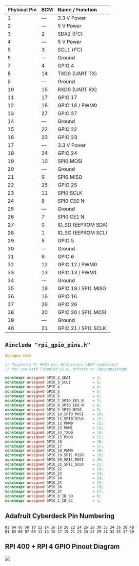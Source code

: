 | Physical Pin | BCM | Name / Function     |
|:------------ |:--- |:------------------- |
| 1            | —   | 3.3 V Power         |
| 2            | —   | 5 V Power           |
| 3            | 2   | SDA1 (I²C)          |
| 4            | —   | 5 V Power           |
| 5            | 3   | SCL1 (I²C)          |
| 6            | —   | Ground              |
| 7            | 4   | GPIO 4              |
| 8            | 14  | TXD0 (UART TX)      |
| 9            | —   | Ground              |
| 10           | 15  | RXD0 (UART RX)      |
| 11           | 17  | GPIO 17             |
| 12           | 18  | GPIO 18 / PWM0      |
| 13           | 27  | GPIO 27             |
| 14           | —   | Ground              |
| 15           | 22  | GPIO 22             |
| 16           | 23  | GPIO 23             |
| 17           | —   | 3.3 V Power         |
| 18           | 24  | GPIO 24             |
| 19           | 10  | SPI0 MOSI           |
| 20           | —   | Ground              |
| 21           | 9   | SPI0 MISO           |
| 22           | 25  | GPIO 25             |
| 23           | 11  | SPI0 SCLK           |
| 24           | 8   | SPI0 CE0 N          |
| 25           | —   | Ground              |
| 26           | 7   | SPI0 CE1 N          |
| 27           | 0   | ID_SD (EEPROM SDA)  |
| 28           | 1   | ID_SC (EEPROM SCL)  |
| 29           | 5   | GPIO 5              |
| 30           | —   | Ground              |
| 31           | 6   | GPIO 6              |
| 32           | 12  | GPIO 12 / PWM0      |
| 33           | 13  | GPIO 13 / PWM1      |
| 34           | —   | Ground              |
| 35           | 19  | GPIO 19 / SPI1 MISO |
| 36           | 16  | GPIO 16             |
| 37           | 26  | GPIO 26             |
| 38           | 20  | GPIO 20 / SPI1 MOSI |
| 39           | —   | Ground              |
| 40           | 21  | GPIO 21 / SPI1 SCLK |

## `#include "rpi_gpio_pins.h"`

```c
#pragma once

// Raspberry Pi GPIO pin definitions (BCM numbering)
// for use with libgpiod v2.x, offsets on /dev/gpiochip0

constexpr unsigned GPIO_2_SDA1          = 2;
constexpr unsigned GPIO_3_SCL1          = 3;
constexpr unsigned GPIO_4               = 4;
constexpr unsigned GPIO_5               = 5;
constexpr unsigned GPIO_6               = 6;
constexpr unsigned GPIO_7_SPI0_CE1_N    = 7;
constexpr unsigned GPIO_8_SPI0_CE0_N    = 8;
constexpr unsigned GPIO_9_SPI0_MISO     = 9;
constexpr unsigned GPIO_10_SPI0_MOSI    = 10;
constexpr unsigned GPIO_11_SPI0_SCLK    = 11;
constexpr unsigned GPIO_12_PWM0         = 12;
constexpr unsigned GPIO_13_PWM1         = 13;
constexpr unsigned GPIO_14_TXD0         = 14;
constexpr unsigned GPIO_15_RXD0         = 15;
constexpr unsigned GPIO_16              = 16;
constexpr unsigned GPIO_17              = 17;
constexpr unsigned GPIO_18_PWM0         = 18;
constexpr unsigned GPIO_19_SPI1_MISO    = 19;
constexpr unsigned GPIO_20_SPI1_MOSI    = 20;
constexpr unsigned GPIO_21_SPI1_SCLK    = 21;
constexpr unsigned GPIO_22              = 22;
constexpr unsigned GPIO_23              = 23;
constexpr unsigned GPIO_24              = 24;
constexpr unsigned GPIO_25              = 25;
constexpr unsigned GPIO_26              = 26;
constexpr unsigned GPIO_27              = 27;
constexpr unsigned GPIO_0_ID_SD         = 0;
constexpr unsigned GPIO_1_ID_SC         = 1;
```

## Adafruit Cyberdeck Pin Numbering

```
02 04 06 08 10 12 14 16 18 20 22 24 26 28 30 32 34 36 38 40 
01 03 05 07 09 11 13 15 17 19 21 23 25 27 29 31 33 35 37 39
```

## RPI 400 + RPI 4 GPIO Pinout Diagram

![](Raspberry-pi-4-pinout.jpg)